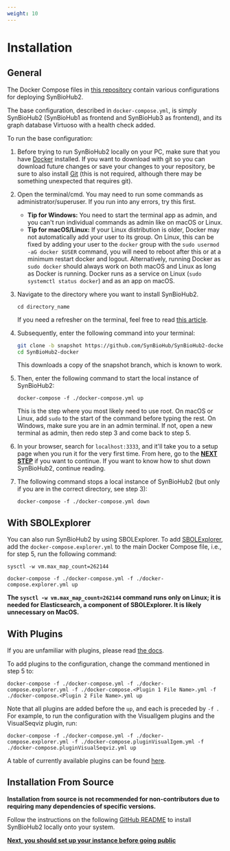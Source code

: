 ```yaml
---
weight: 10
---
```


# Installation

## General
The Docker Compose files in [this repository](https://github.com/SynBioHub/SynBioHub2-docker) contain various configurations for deploying SynBioHub2.

The base configuration, described in `docker-compose.yml`, is simply SynBioHub2 (SynBioHub1 as frontend and SynBioHub3 as frontend), and its graph database Virtuoso with a health check added.

To run the base configuration:

1. Before trying to run SynBioHub2 locally on your PC, make sure that you have [Docker](https://docs.docker.com/get-started/get-docker/) installed. If you want to download with git so you can download future changes or save your changes to your repository, be sure to also install [Git](https://git-scm.com/downloads) (this is not required, although there may be something unexpected that requires git).

2. Open the terminal/cmd. You may need to run some commands as administrator/superuser. If you run into any errors, try this first. 

   - **Tip for Windows:** You need to start the terminal app as admin, and you can't run individual commands as admin like on macOS or Linux. 
   - **Tip for macOS/Linux:** If your Linux distribution is older, Docker may not automatically add your user to its group. On Linux, this can be fixed by adding your user to the `docker` group with the `sudo usermod -aG docker $USER` command, you will need to reboot after this or at a minimum restart docker and logout. Alternatively, running Docker as `sudo docker` should always work on both macOS and Linux as long as Docker is running. Docker runs as a service on Linux (`sudo systemctl status docker`) and as an app on macOS.

3. Navigate to the directory where you want to install SynBioHub2.

   `cd directory_name`

   If you need a refresher on the terminal, feel free to read [this article](https://www.lifewire.com/change-directories-in-command-prompt-5185508).

4. Subsequently, enter the following command into your terminal:

   ```bash
   git clone -b snapshot https://github.com/SynBioHub/SynBioHub2-docker
   cd SynBioHub2-docker
   ```

   This downloads a copy of the snapshot branch, which is known to work.

5. Then, enter the following command to start the local instance of SynBioHub2:

   `docker-compose -f ./docker-compose.yml up`

   This is the step where you most likely need to use root.
   On macOS or Linux, add `sudo` to the start of the command before typing the rest.
   On Windows, make sure you are in an admin terminal. If not, open a new terminal as admin, then redo step 3 and come back to step 5.


6. In your browser, search for `localhost:3333`, and it'll take you to a setup page when you run it for the very first time. From here, go to the **[NEXT STEP](setup.md)** if you want to continue. If you want to know how to shut down SynBioHub2, continue reading.

7. The following command stops a local instance of SynBioHub2 (but only if you are in the correct directory, see step 3):

   `docker-compose -f ./docker-compose.yml down`


## With SBOLExplorer
You can also run SynBioHub2 by using SBOLExplorer.
To add [SBOLExplorer](https://github.com/michael13162/SBOLExplorer), add the `docker-compose.explorer.yml` to the main Docker Compose file, i.e., for step 5, run the following command:

`sysctl -w vm.max_map_count=262144`

`docker-compose -f ./docker-compose.yml -f ./docker-compose.explorer.yml up`

**The `sysctl -w vm.max_map_count=262144` command runs only on Linux; it is needed for Elasticsearch, a component of SBOLExplorer. It is likely unnecessary on MacOS.**

## With Plugins
If you are unfamiliar with plugins, please read [the docs](../3_advanced/plugins.md).

To add plugins to the configuration, change the command mentioned in step 5 to:

`docker-compose -f ./docker-compose.yml -f ./docker-compose.explorer.yml -f ./docker-compose.<Plugin 1 File Name>.yml -f ./docker-compose.<Plugin 2 File Name>.yml up`

Note that all plugins are added before the `up`, and each is preceded by `-f `. For example, to run the configuration with the VisualIgem plugins and the VisualSeqviz plugin, run:

`docker-compose -f ./docker-compose.yml -f ./docker-compose.explorer.yml -f ./docker-compose.pluginVisualIgem.yml -f ./docker-compose.pluginVisualSeqviz.yml up`

A table of currently available plugins can be found [here](https://synbiohub.github.io/SynBioHub2-docker/#plugins).

## Installation From Source

**Installation from source is not recommended for non-contributors due to requiring many dependencies of specific versions.**

Follow the instructions on the following [GitHub README](https://github.com/SynBioHub/SynBioHub3) to install SynBioHub2 locally onto your system.

**[Next, you should set up your instance before going public](setup.md)**